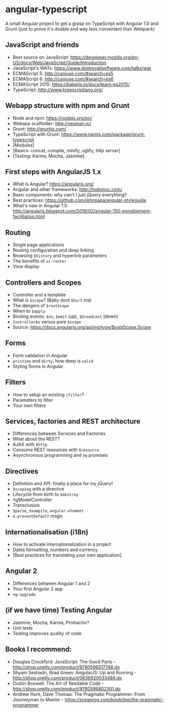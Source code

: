 # angular-typescript
A small Angular project to get a grasp on TypeScript with Angular 1.0 and Grunt (just to prove it's doable and way less convenient than Webpack)

## JavaScript and friends
 - Best source on JavaScript: https://developer.mozilla.org/en-US/docs/Web/JavaScript/Guide/Introduction
 - JavaScript's WATs: https://www.destroyallsoftware.com/talks/wat
 - ECMAScript 5: http://caniuse.com/#search=es5
 - ECMAScript 6: http://caniuse.com/#search=es6
 - ECMAScript 2015: https://babeljs.io/docs/learn-es2015/
 - TypeScript: http://www.typescriptlang.org/

## Webapp structure with npm and Grunt
 - Node and npm: https://nodejs.org/en/
 - Webapp scaffolder: http://yeoman.io/
 - Grunt: http://gruntjs.com/
 - TypeScript with Grunt: https://www.npmjs.com/package/grunt-typescript
 - [Modules]
 - [Basics: concat, compile, minify, uglify, http server]
 - [Testing: Karma, Mocha, Jasmine]

## First steps with AngularJS 1.x
 - What is Angular? https://angularjs.org/
 - Angular and other frameworks: http://todomvc.com/
 - Basic components: why can't I just jQuery everything?
 - Best practices: https://github.com/johnpapa/angular-styleguide
 - What's new in Angular 1.5: http://angularjs.blogspot.com/2016/02/angular-150-ennoblement-facilitation.html

## Routing
 - Single page applications
 - Routing configuration and deep linking
 - Browsing `$history` and hyperlink parameters
 - The benefits of `ui-router`
 - View display

## Controllers and Scopes
 - Controller and a template
 - What is `$scope`? (Baby dont `$hurt` me)
 - The dangers of `$rootScope`
 - When to `$apply`
 - Binding events: `$on`, `$emit` (up), `$broadcast` (down)
 - `ControllerAs` versus pure `$scope`
 - Source: https://docs.angularjs.org/api/ng/type/$rootScope.Scope

## Forms
 - Form validation in Angular
 - `pristine` and `dirty`, how deep is `valid`
 - Styling forms in Angular

## Filters
 - How to setup an existing `|filter`?
 - Parameters to filter
 - Your own filters

## Services, factories and REST architecture
 - Differences between Services and Factories
 - What about the REST?
 - AJAX with `$http`
 - Consume REST resources with `$resource`
 - Asynchronous programming and `$q` promises

## Directives
 - Definition and API: finally a place for my jQuery!
 - `$scoping` with a directive
 - Lifecycle from birth to `$destroy`
 - ngModelController
 - Transclusion
 - `$parse`, `$sompile`, `angular.element`
 - `e.preventDefault` magic

## Internationalisation (i18n)
 - How to activate internationalization in a project
 - Dates formatting, numbers and currency
 - [Best practices for translating your own application]

## Angular 2
 - Differences between Angular 1 and 2
 - Your first Angular 2 app
 - `ng-upgrade`

## (if we have time) Testing Angular
 - Jasmine, Mocha, Karma, Protractor?
 - Unit tests
 - Testing improves quality of code

## Books I recommend:
 - Douglas Crockford:  JavaScript: The Good Parts - http://shop.oreilly.com/product/9780596517748.do
 - Shyam Seshadri, Brad Green: AngularJS: Up and Running - http://shop.oreilly.com/product/0636920033486.do
 - Dustin Boswell: The Art of Readable Code - http://shop.oreilly.com/product/9780596802301.do
 - Andrew Hunt, Dave Thomas: The Pragmatic Programmer: From Journeyman to Master - https://pragprog.com/book/tpp/the-pragmatic-programmer
